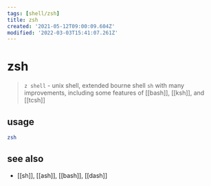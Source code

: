 ```yaml
---
tags: [shell/zsh]
title: zsh
created: '2021-05-12T09:00:09.604Z'
modified: '2022-03-03T15:41:07.261Z'
---
```


# zsh

> `z shell` - unix shell, extended bourne shell `sh` with many improvements, including some features of [[bash]], [[ksh]], and [[tcsh]]

## usage

```sh
zsh
```

## see also

- [[sh]], [[ash]], [[bash]], [[dash]]
